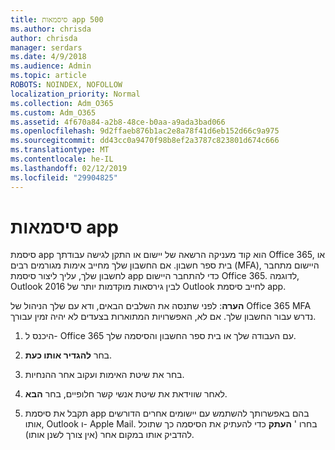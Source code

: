 ```yaml
---
title: סיסמאות app 500
ms.author: chrisda
author: chrisda
manager: serdars
ms.date: 4/9/2018
ms.audience: Admin
ms.topic: article
ROBOTS: NOINDEX, NOFOLLOW
localization_priority: Normal
ms.collection: Adm_O365
ms.custom: Adm_O365
ms.assetid: 4f670a84-a2b8-48ce-b0aa-a9ada3bad066
ms.openlocfilehash: 9d2ffaeb876b1ac2e8a78f41d6eb152d66c9a975
ms.sourcegitcommit: dd43cc0a9470f98b8ef2a3787c823801d674c666
ms.translationtype: MT
ms.contentlocale: he-IL
ms.lasthandoff: 02/12/2019
ms.locfileid: "29904825"
---
```

# <a name="app-passwords"></a>סיסמאות app

סיסמת app הוא קוד מעניקה הרשאה של יישום או התקן לגישה עבודתך Office 365, או בית ספר חשבון. אם החשבון שלך מחייב אימות מגורמים רבים (MFA), היישום מתחבר לחשבון שלך, עליך ליצור סיסמת app כדי להתחבר היישום Office 365. לדוגמה, Outlook 2016 לבין גירסאות מוקדמות יותר של Outlook לחייב סיסמת app.
  
 **הערה**: לפני שתנסה את השלבים הבאים, ודא עם שלך הניהול של Office 365 MFA נדרש עבור החשבון שלך. אם לא, האפשרויות המתוארות בצעדים לא יהיה זמין עבורך.
  
1. היכנס ל- Office 365 עם העבודה שלך או בית ספר החשבון והסיסמה שלך.
    
2. בחר **להגדיר אותו כעת**.
    
3. בחר את שיטת האימות ועקוב אחר ההנחיות.
    
4. לאחר שווידאת את שיטת אנשי קשר חלופיים, בחר **הבא**.
    
5. תקבל את סיסמת app בהם באפשרותך להשתמש עם יישומים אחרים הדורשים אותו, Outlook ו- Apple Mail. בחרו ' **העתק** כדי להעתיק את הסיסמה כך שתוכל להדביק אותו במקום אחר (אין צורך לשנן אותו). 
    

